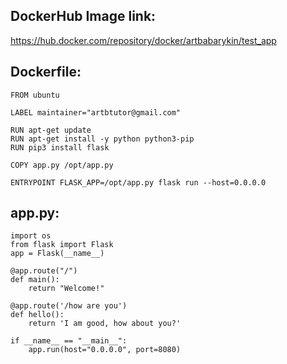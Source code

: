 ## DockerHub Image link:
<https://hub.docker.com/repository/docker/artbabarykin/test_app>

## Dockerfile:
```
FROM ubuntu

LABEL maintainer="artbtutor@gmail.com"

RUN apt-get update
RUN apt-get install -y python python3-pip
RUN pip3 install flask

COPY app.py /opt/app.py

ENTRYPOINT FLASK_APP=/opt/app.py flask run --host=0.0.0.0
```


## app.py:
```
import os
from flask import Flask
app = Flask(__name__)

@app.route("/")
def main():
    return "Welcome!"

@app.route('/how are you')
def hello():
    return 'I am good, how about you?'

if __name__ == "__main__":
    app.run(host="0.0.0.0", port=8080)
```